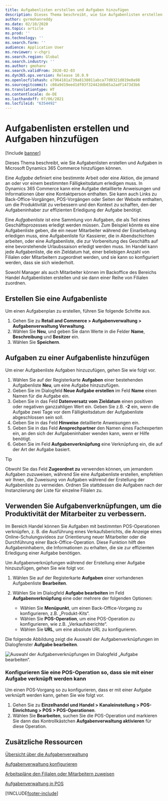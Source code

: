```yaml
---
title: Aufgabenlisten erstellen und Aufgaben hinzufügen
description: Dieses Thema beschreibt, wie Sie Aufgabenlisten erstellen und Aufgaben in Microsoft Dynamics 365 Commerce hinzufügen können.
author: gvrmohanreddy
ms.date: 02/10/2020
ms.topic: article
ms.prod: ''
ms.technology: ''
ms.search.form: ''
audience: Application User
ms.reviewer: v-chgri
ms.search.region: Global
ms.search.industry: ''
ms.author: gmohanv
ms.search.validFrom: 2020-02-03
ms.dyn365.ops.version: Release 10.0.9
ms.openlocfilehash: e7964181a739a8138011abca77d0321d819e0a98
ms.sourcegitcommit: c08a9d19eed1df03f32442ddb65a2adf1473d3b6
ms.translationtype: HT
ms.contentlocale: de-DE
ms.lasthandoff: 07/06/2021
ms.locfileid: "6354492"
---
```

# <a name="create-task-lists-and-add-tasks"></a>Aufgabenlisten erstellen und Aufgaben hinzufügen

[!include [banner](includes/banner.md)]

Dieses Thema beschreibt, wie Sie Aufgabenlisten erstellen und Aufgaben in Microsoft Dynamics 365 Commerce hinzufügen können.

Eine *Aufgabe* definiert eine bestimmte Arbeit oder eine Aktion, die jemand an oder vor einem bestimmten Fälligkeitsdatum erledigen muss. In Dynamics 365 Commerce kann eine Aufgabe detaillierte Anweisungen und Informationen über eine Kontaktperson enthalten. Sie kann auch Links zu Back-Office-Vorgängen, POS-Vorgängen oder Seiten der Website enthalten, um die Produktivität zu verbessern und den Kontext zu schaffen, den der Aufgabeninhaber zur effizienten Erledigung der Aufgabe benötigt.

Eine *Aufgabenliste* ist eine Sammlung von Aufgaben, die als Teil eines Geschäftsprozesses erledigt werden müssen. Zum Beispiel könnte es eine Aufgabenliste geben, die ein neuer Mitarbeiter während der Einarbeitung erledigen muss, eine Aufgabenliste für Kassierer, die in Abendschichten arbeiten, oder eine Aufgabenliste, die zur Vorbereitung des Geschäfts auf eine bevorstehende Urlaubssaison erledigt werden muss. Im Handel kann jede Aufgabenliste, die ein Zieldatum hat, einer beliebigen Anzahl von Filialen oder Mitarbeitern zugeordnet werden, und sie kann so konfiguriert werden, dass sie sich wiederholt.

Sowohl Manager als auch Mitarbeiter können im Backoffice des Bereichs Handel Aufgabenlisten erstellen und sie dann einer Reihe von Filialen zuordnen.

## <a name="create-a-task-list"></a>Erstellen Sie eine Aufgabenliste

Um einen Aufgabenplan zu erstellen, führen Sie folgende Schritte aus.

1. Gehen Sie zu **Retail and Commerce \> Aufgabenverwaltung \> Aufgabenverwaltung Verwaltung**.
1. Wählen Sie **Neu**, und geben Sie dann Werte in die Felder **Name**, **Beschreibung** und **Besitzer** ein.
1. Wählen Sie **Speichern**.

## <a name="add-tasks-to-a-task-list"></a>Aufgaben zu einer Aufgabenliste hinzufügen

Um einer Aufgabenliste Aufgaben hinzuzufügen, gehen Sie wie folgt vor.
 
1. Wählen Sie auf der Registerkarte **Aufgaben** einer bestehenden Aufgabenliste **Neu**, um eine Aufgabe hinzuzufügen.
1. Geben Sie im Dialogfeld **Neue Aufgabe erstellen** im Feld **Name** einen Namen für die Aufgabe ein.
1. Geben Sie in das Feld **Datenversatz vom Zieldatum** einen positiven oder negativen ganzzahligen Wert ein. Geben Sie z.B. **-2** ein, wenn die Aufgabe zwei Tage vor dem Fälligkeitsdatum der Aufgabenliste abgeschlossen sein soll.
1. Geben Sie in das Feld **Hinweise** detaillierte Anweisungen ein.
1. Geben Sie in das Feld **Ansprechpartner** den Namen eines Fachexperten ein, an den sich der Aufgabeninhaber wenden kann, wenn er Hilfe benötigt.
1. Geben Sie im Feld **Aufgabenverknüpfung** eine Verknüpfung ein, die auf der Art der Aufgabe basiert.

> [!TIP]
> Obwohl Sie das Feld **Zugeordnet zu** verwenden können, um jemandem Aufgaben zuzuweisen, während Sie eine Aufgabenliste erstellen, empfehlen wir Ihnen, die Zuweisung von Aufgaben während der Erstellung der Aufgabenliste zu vermeiden. Ordnen Sie stattdessen die Aufgaben nach der Instanziierung der Liste für einzelne Filialen zu.

## <a name="use-task-links-to-help-improve-worker-productivity"></a>Verwenden Sie Aufgabenverknüpfungen, um die Produktivität der Mitarbeiter zu verbessern.

Im Bereich Handel können Sie Aufgaben mit bestimmten POS-Operationen verknüpfen, z. B. die Ausführung eines Verkaufsberichts, die Anzeige eines Online-Schulungsvideos zur Orientierung neuer Mitarbeiter oder die Durchführung einer Back-Office-Operation. Diese Funktion hilft den Aufgabeninhabern, die Informationen zu erhalten, die sie zur effizienten Erledigung einer Aufgabe benötigen.

Um Aufgabenverknüpfungen während der Erstellung einer Aufgabe hinzuzufügen, gehen Sie wie folgt vor.

1. Wählen Sie auf der Registerkarte **Aufgaben** einer vorhandenen Aufgabenliste **Bearbeiten**.
1. Wählen Sie im Dialogfeld **Aufgabe bearbeiten** im Feld **Aufgabenverknüpfung** eine oder mehrere der folgenden Optionen:

    - Wählen Sie **Menüpunkt**, um einen Back-Office-Vorgang zu konfigurieren, z.B. „Produkt-Kits“.
    - Wählen Sie **POS-Operation**, um eine POS-Operation zu konfigurieren, wie z.B. „Verkaufsberichte“.
    - Wählen Sie **URL**, um eine absolute URL zu konfigurieren.

Die folgende Abbildung zeigt die Auswahl der Aufgabenverknüpfungen im Dialogfenster **Aufgabe bearbeiten**.

![Auswahl der Aufgabenverknüpfungen im Dialogfeld „Aufgabe bearbeiten“.](media/HQ-POS-Tasks-Linking.png)

### <a name="configure-a-pos-operation-so-that-it-can-be-linked-to-a-task"></a>Konfigurieren Sie eine POS-Operation so, dass sie mit einer Aufgabe verknüpft werden kann

Um einen POS-Vorgang so zu konfigurieren, dass er mit einer Aufgabe verknüpft werden kann, gehen Sie wie folgt vor.

1. Gehen Sie zu **Einzelhandel und Handel \> Kanaleinstellung \> POS-Einrichtung \> POS \> POS-Operationen**.
1. Wählen Sie **Bearbeiten**, suchen Sie die POS-Operation und markieren Sie dann das Kontrollkästchen **Aufgabenverwaltung aktivieren** für diese Operation.

## <a name="additional-resources"></a>Zusätzliche Ressourcen

[Übersicht über die Aufgabenverwaltung](task-mgmt-overview.md)

[Aufgabenverwaltung konfigurieren](task-mgmt-configure.md)

[Arbeitspläne den Filialen oder Mitarbeitern zuweisen](task-mgmt-assign-lists.md)

[Aufgabenverwaltung in POS](task-mgmt-POS.md)


[!INCLUDE[footer-include](../includes/footer-banner.md)]
